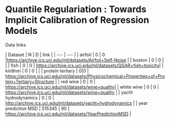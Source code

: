 # Quantile Regulariation : Towards Implicit Calibration of Regression Models


Data links


| Dataset | N | D | link  |
| --- | --- |
|  airfoil | 0 | 0 |https://archive.ics.uci.edu/ml/datasets/Airfoil+Self-Noise |
|  boston  | 0 | 0 | |
|  fish    | 0 | 0 | https://archive.ics.uci.edu/ml/datasets/QSAR+fish+toxicity|
|  kin8nm   | 0 | 0 | |
|  protein teritary | 0|0 | https://archive.ics.uci.edu/ml/datasets/Physicochemical+Properties+of+Protein+Tertiary+Structure |
|  red wine | 0 | 0 |  https://archive.ics.uci.edu/ml/datasets/wine+quality|
|  white wine | 0 | 0 |   https://archive.ics.uci.edu/ml/datasets/wine+quality |
|  yacht hydrodynamics | 0 | 0 |   http://archive.ics.uci.edu/ml/datasets/yacht+hydrodynamics |
| year prediction MSD | 515345 | 90 |  https://archive.ics.uci.edu/ml/datasets/YearPredictionMSD |
